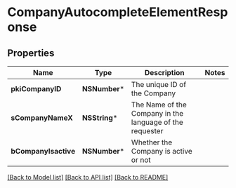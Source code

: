 # CompanyAutocompleteElementResponse

## Properties
Name | Type | Description | Notes
------------ | ------------- | ------------- | -------------
**pkiCompanyID** | **NSNumber*** | The unique ID of the Company | 
**sCompanyNameX** | **NSString*** | The Name of the Company in the language of the requester | 
**bCompanyIsactive** | **NSNumber*** | Whether the Company is active or not | 

[[Back to Model list]](../README.md#documentation-for-models) [[Back to API list]](../README.md#documentation-for-api-endpoints) [[Back to README]](../README.md)


